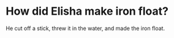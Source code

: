 # How did Elisha make iron float?

He cut off a stick, threw it in the water, and made the iron float.
